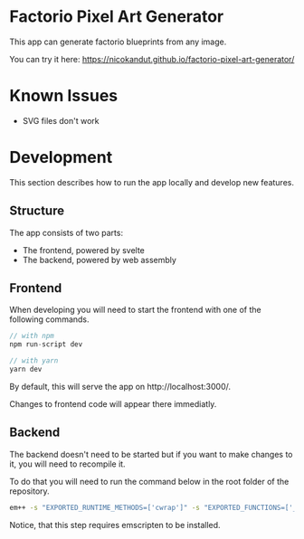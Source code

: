 # Factorio Pixel Art Generator

This app can generate factorio blueprints from any image.

You can try it here: https://nicokandut.github.io/factorio-pixel-art-generator/

# Known Issues

- SVG files don't work

# Development

This section describes how to run the app locally and develop new features.

## Structure

The app consists of two parts:

- The frontend, powered by svelte
- The backend, powered by web assembly

## Frontend

When developing you will need to start the frontend with one of the following commands.

```js
// with npm
npm run-script dev

// with yarn
yarn dev
```

By default, this will serve the app on http://localhost:3000/.

Changes to frontend code will appear there immediatly.

## Backend

The backend doesn't need to be started but if you want to make changes to it, you will need to recompile it.

To do that you will need to run the command below in the root folder of the repository.

```bash
em++ -s "EXPORTED_RUNTIME_METHODS=['cwrap']" -s "EXPORTED_FUNCTIONS=['_process','_create_buffer','_destroy_buffer']" -s NO_EXIT_RUNTIME=1 -s ENVIRONMENT=web -s USE_ZLIB=1 -s ALLOW_MEMORY_GROWTH=1 -s MAXIMUM_MEMORY=4GB -s MODULARIZE=1 --no-entry -O3 -o ./public/out.js ./backend/src/main.cpp
```

Notice, that this step requires emscripten to be installed.

